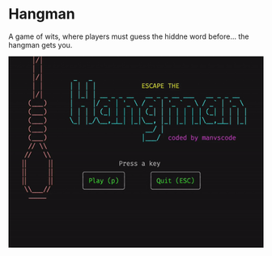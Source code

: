 # Hangman
A game of wits, where players must guess the hiddne word before... the hangman gets you.

![Animation](images/hangman-600x451.gif)
